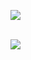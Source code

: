 <img src="https://github-readme-stats.vercel.app/api/top-langs/?username=mhtanmoy&layout=compact"> <br><br>

<img src="https://github-readme-stats.vercel.app/api?username=mhtanmoy&&show_icons=true&title_color=ffffff&icon_color=bb2acf&text_color=daf7dc&bg_color=151515">
